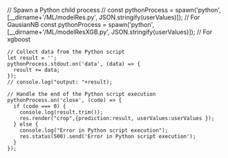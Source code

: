 // Spawn a Python child process
    // const pythonProcess = spawn('python', [__dirname+'/ML/modelRes.py', JSON.stringify(userValues)]); // For GausianNB
    const pythonProcess = spawn('python', [__dirname+'/ML/modelResXGB.py', JSON.stringify(userValues)]); // For xgboost

    // Collect data from the Python script
    let result = '';
    pythonProcess.stdout.on('data', (data) => {
      result += data;
    });
    // console.log("output: "+result);

    // Handle the end of the Python script execution
    pythonProcess.on('close', (code) => {
      if (code === 0) {
        console.log(result.trim());
        res.render("crop",{prediction:result, userValues:userValues });
      } else {
        console.log("Error in Python script execution");
        res.status(500).send('Error in Python script execution');
      }
    });
  